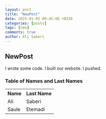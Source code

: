 ```yaml
---
layout: post
title: "NewPost"
date: 2025-01-05 09:45:00 +0330
categories: [posts]
tags: [new]
comments: true
author: Ali Saberi
---
```


## NewPost

I wrote some code. I built our website. I pushed.

### Table of Names and Last Names

<table>
  <tr>
    <th>Name</th>
    <th>Last Name</th>
  </tr>
  <tr>
    <td>Ali</td>
    <td>Saberi</td>
  </tr>
  <tr>
    <td>Saule</td>
    <td>Etemadi</td>
  </tr>
</table>
